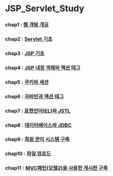 # JSP_Servlet_Study
### chap1 : [웹 개발 개요](web01)
### chap2 : [Servlet 기초](web02)
### chap3 : [JSP 기초](web03)
### chap4 : [JSP 내장 객체와 액션 태그](web04)
### chap5 : [쿠키와 세션](web05)
### chap6 : [자바빈과 액션 태그](web06)
### chap7 : [표현언어(EL)와 JSTL](web07)
### chap8 : [데이터베이스와 JDBC](web08)
### chap9 : [회원 관리 시스템 구축](web09)
### chap10 : [파일 업로드](web10)
### chap11 : [MVC패턴(모델2)을 사용한 게시판 구축](web11)